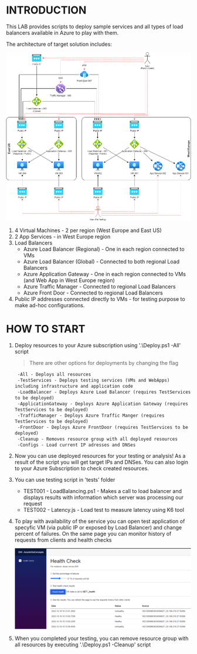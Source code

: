 # INTRODUCTION

This LAB provides scripts to deploy sample services and all types of load balancers available in Azure to play with them. 

The architecture of target solution includes:

![Architecture](.attachments/img_001_architecture.png)

1. 4 Virtual Machines - 2 per region (West Europe and East US)
2. 2 App Services - in West Europe region
3. Load Balancers
    - Azure Load Balancer (Regional) - One in each region connected to VMs
    - Azure Load Balancer (Global) - Connected to both regional Load Balancers
    - Azure Application Gateway - One in each region connected to VMs (and Web App in West Europe region)
    - Azure Traffic Manager - Connected to regional Load Balancers
    - Azure Front Door - Connected to regional Load Balancers
4. Public IP addresses connected directly to VMs - for testing purpose to make ad-hoc configurations.

# HOW TO START

1. Deploy resources to your Azure subscription using '.\Deploy.ps1 -All' script
    > There are other options for deployments by changing the flag

        -All - Deploys all resources
        -TestServices - Deploys testing services (VMs and WebApps) including infrastructure and application code
        -LoadBalancer - Deploys Azure Load Balancer (requires TestServices to be deployed)
        -ApplicationGateway - Deploys Azure Application Gateway (requires TestServices to be deployed)
        -TrafficManager - Deploys Azure Traffic Manger (requires TestServices to be deployed)
        -FrontDoor - Deploys Azure FrontDoor (requires TestServices to be deployed)
        -Cleanup - Removes resource group with all deployed resources
        -Configs - Load current IP adresses and DNSes

2. Now you can use deployed resources for your testing or analysis! As a result of the script you will get target IPs and DNSes. You can also login to your Azure Subscription to check created resources. 
3. You can use testing script in 'tests' folder
   - TEST001 - LoadBalancing.ps1 - Makes a call to load balancer and displays results with information which server was processing our request
   - TEST002 - Latency.js - Load test to measure latency using K6 tool
4. To play with availability of the service you can open test application of specyfic VM (via public IP or exposed by Load Balancer) and change percent of failures. On the same page you can monitor history of requests from clients and health checks

    ![TestApp](.attachments/img_002_testApp.png)

5. When you completed your testing, you can remove resource group with all resources by executing '.\Deploy.ps1 -Cleanup' script
